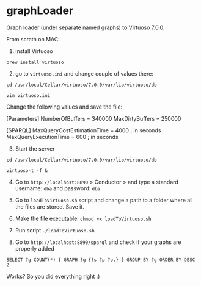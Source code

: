 graphLoader
===========

Graph loader (under separate named graphs) to Virtuoso 7.0.0.

From scrath on MAC:

1) install Virtuoso

```brew install virtuoso```

2) go to ```virtuoso.ini``` and change couple of values there:

```cd /usr/local/Cellar/virtuoso/7.0.0/var/lib/virtuoso/db```

```vim virtuoso.ini```

Change the following values and save the file:

[Parameters]
NumberOfBuffers          = 340000
MaxDirtyBuffers          = 250000

[SPARQL]
MaxQueryCostEstimationTime 	= 4000	; in seconds
MaxQueryExecutionTime      	= 600	; in seconds

3) Start the server

```cd /usr/local/Cellar/virtuoso/7.0.0/var/lib/virtuoso/db```

```virtuoso-t -f &``` 

4) Go to ```http://localhost:8890``` > Conductor > and type a standard username: ```dba``` and password: ```dba```

5) Go to ```loadToVirtuoso.sh``` script and change a path to a folder where all the files are stored. Save it. 

6) Make the file executable: ```chmod +x loadToVirtuoso.sh```

7) Run script ```./loadToVirtuoso.sh```

8) Go to ```http://localhost:8890/sparql``` and check if your graphs are properly added

```SELECT ?g COUNT(*) { GRAPH ?g {?s ?p ?o.} } GROUP BY ?g ORDER BY DESC 2```

Works? So you did everything right :)
